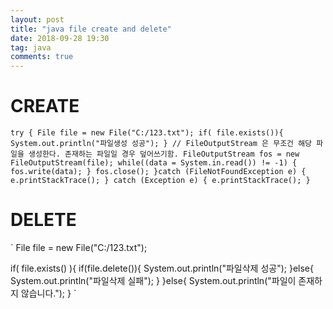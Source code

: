 ```yaml
---
layout: post
title: "java file create and delete"
date: 2018-09-28 19:30
tag: java
comments: true
---
```


# CREATE

`
try {
File file = new File("C:/123.txt");
if( file.exists()){
System.out.println("파일생성 성공");
}
// FileOutputStream 은 무조건 해당 파일을 생성한다. 존재하는 파일일 경우 덮어쓰기함.
FileOutputStream fos = new FileOutputStream(file);
while((data = System.in.read()) != -1) {
fos.write(data);
}
fos.close();
}catch (FileNotFoundException e) {
e.printStackTrace();
} catch (Exception e) {
e.printStackTrace();
}
`

# DELETE

`
File file = new File("C:/123.txt");

if( file.exists() ){
if(file.delete()){
System.out.println("파일삭제 성공");
}else{
System.out.println("파일삭제 실패");
}
}else{
System.out.println("파일이 존재하지 않습니다.");
}
`
